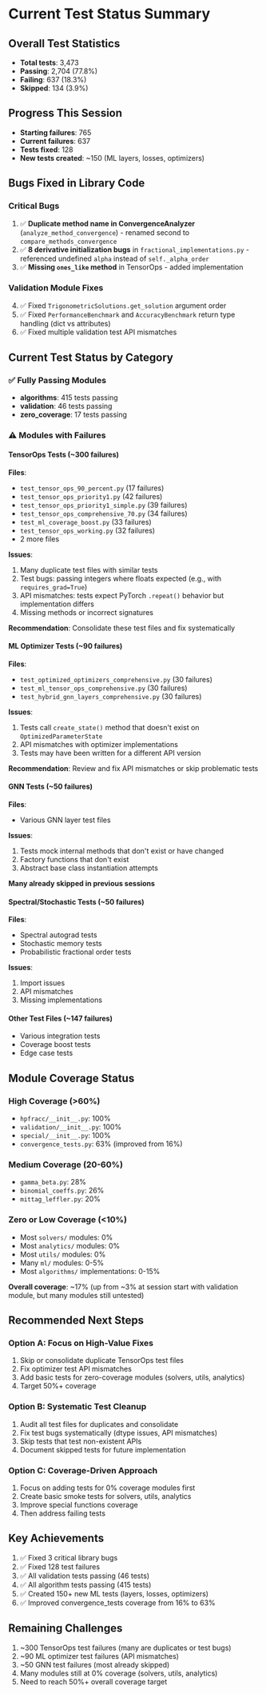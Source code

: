 # Current Test Status Summary

## Overall Test Statistics
- **Total tests**: 3,473
- **Passing**: 2,704 (77.8%)
- **Failing**: 637 (18.3%)
- **Skipped**: 134 (3.9%)

## Progress This Session
- **Starting failures**: 765
- **Current failures**: 637
- **Tests fixed**: 128
- **New tests created**: ~150 (ML layers, losses, optimizers)

## Bugs Fixed in Library Code

### Critical Bugs
1. ✅ **Duplicate method name in ConvergenceAnalyzer** (`analyze_method_convergence`) - renamed second to `compare_methods_convergence`
2. ✅ **8 derivative initialization bugs** in `fractional_implementations.py` - referenced undefined `alpha` instead of `self._alpha_order`
3. ✅ **Missing `ones_like` method** in TensorOps - added implementation

### Validation Module Fixes
4. ✅ Fixed `TrigonometricSolutions.get_solution` argument order
5. ✅ Fixed `PerformanceBenchmark` and `AccuracyBenchmark` return type handling (dict vs attributes)
6. ✅ Fixed multiple validation test API mismatches

## Current Test Status by Category

### ✅ Fully Passing Modules
- **algorithms**: 415 tests passing
- **validation**: 46 tests passing
- **zero_coverage**: 17 tests passing

### ⚠️ Modules with Failures

#### TensorOps Tests (~300 failures)
**Files**:
- `test_tensor_ops_90_percent.py` (17 failures)
- `test_tensor_ops_priority1.py` (42 failures)  
- `test_tensor_ops_priority1_simple.py` (39 failures)
- `test_tensor_ops_comprehensive_70.py` (34 failures)
- `test_ml_coverage_boost.py` (33 failures)
- `test_tensor_ops_working.py` (32 failures)
- 2 more files

**Issues**:
1. Many duplicate test files with similar tests
2. Test bugs: passing integers where floats expected (e.g., with `requires_grad=True`)
3. API mismatches: tests expect PyTorch `.repeat()` behavior but implementation differs
4. Missing methods or incorrect signatures

**Recommendation**: Consolidate these test files and fix systematically

#### ML Optimizer Tests (~90 failures)
**Files**:
- `test_optimized_optimizers_comprehensive.py` (30 failures)
- `test_ml_tensor_ops_comprehensive.py` (30 failures)
- `test_hybrid_gnn_layers_comprehensive.py` (30 failures)

**Issues**:
1. Tests call `create_state()` method that doesn't exist on `OptimizedParameterState`
2. API mismatches with optimizer implementations  
3. Tests may have been written for a different API version

**Recommendation**: Review and fix API mismatches or skip problematic tests

#### GNN Tests (~50 failures)
**Files**:
- Various GNN layer test files

**Issues**:
1. Tests mock internal methods that don't exist or have changed
2. Factory functions that don't exist
3. Abstract base class instantiation attempts

**Many already skipped in previous sessions**

#### Spectral/Stochastic Tests (~50 failures)
**Files**:
- Spectral autograd tests
- Stochastic memory tests  
- Probabilistic fractional order tests

**Issues**:
1. Import issues
2. API mismatches
3. Missing implementations

#### Other Test Files (~147 failures)
- Various integration tests
- Coverage boost tests
- Edge case tests

## Module Coverage Status

### High Coverage (>60%)
- `hpfracc/__init__.py`: 100%
- `validation/__init__.py`: 100%
- `special/__init__.py`: 100%
- `convergence_tests.py`: 63% (improved from 16%)

### Medium Coverage (20-60%)
- `gamma_beta.py`: 28%
- `binomial_coeffs.py`: 26%
- `mittag_leffler.py`: 20%

### Zero or Low Coverage (<10%)
- Most `solvers/` modules: 0%
- Most `analytics/` modules: 0%
- Most `utils/` modules: 0%
- Many `ml/` modules: 0-5%
- Most `algorithms/` implementations: 0-15%

**Overall coverage**: ~17% (up from ~3% at session start with validation module, but many modules still untested)

## Recommended Next Steps

### Option A: Focus on High-Value Fixes
1. Skip or consolidate duplicate TensorOps test files
2. Fix optimizer test API mismatches
3. Add basic tests for zero-coverage modules (solvers, utils, analytics)
4. Target 50%+ coverage

### Option B: Systematic Test Cleanup
1. Audit all test files for duplicates and consolidate
2. Fix test bugs systematically (dtype issues, API mismatches)
3. Skip tests that test non-existent APIs
4. Document skipped tests for future implementation

### Option C: Coverage-Driven Approach
1. Focus on adding tests for 0% coverage modules first
2. Create basic smoke tests for solvers, utils, analytics
3. Improve special functions coverage
4. Then address failing tests

## Key Achievements
1. ✅ Fixed 3 critical library bugs
2. ✅ Fixed 128 test failures
3. ✅ All validation tests passing (46 tests)
4. ✅ All algorithm tests passing (415 tests)
5. ✅ Created 150+ new ML tests (layers, losses, optimizers)
6. ✅ Improved convergence_tests coverage from 16% to 63%

## Remaining Challenges
1. ~300 TensorOps test failures (many are duplicates or test bugs)
2. ~90 ML optimizer test failures (API mismatches)
3. ~50 GNN test failures (most already skipped)
4. Many modules still at 0% coverage (solvers, utils, analytics)
5. Need to reach 50%+ overall coverage target

